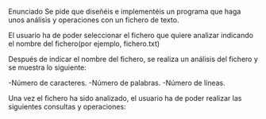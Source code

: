 Enunciado
Se  pide  que  diseñéis  e  implementéis  un  programa  que  haga  unos  análisis  y
operaciones con un fichero de texto.

El  usuario  ha  de  poder  seleccionar  el  fichero  que  quiere  analizar  indicando
el nombre del fichero(por ejemplo, fichero.txt)

Después  de  indicar  el  nombre  del  fichero,  se realiza  un  análisis  del  fichero
y  se muestra lo siguiente:

  -Número de caracteres.
  -Número de palabras.
  -Número de líneas.
  
  
  Una vez el fichero ha sido analizado, el usuario ha de poder realizar las siguientes
  consultas y operaciones:

